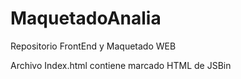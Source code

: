 # MaquetadoAnalia
Repositorio FrontEnd y Maquetado WEB

Archivo Index.html contiene marcado HTML de JSBin
